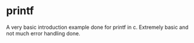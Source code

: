 # printf
A very basic introduction example done for printf in c. Extremely basic and not much error handling done.
